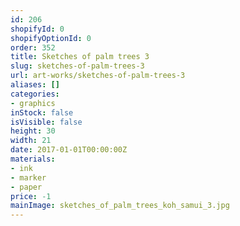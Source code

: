 ```yaml
---
id: 206
shopifyId: 0
shopifyOptionId: 0
order: 352
title: Sketches of palm trees 3
slug: sketches-of-palm-trees-3
url: art-works/sketches-of-palm-trees-3
aliases: []
categories:
- graphics
inStock: false
isVisible: false
height: 30
width: 21
date: 2017-01-01T00:00:00Z
materials:
- ink
- marker
- paper
price: -1
mainImage: sketches_of_palm_trees_koh_samui_3.jpg
---
```

